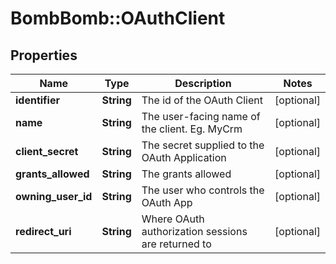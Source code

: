 # BombBomb::OAuthClient

## Properties
Name | Type | Description | Notes
------------ | ------------- | ------------- | -------------
**identifier** | **String** | The id of the OAuth Client | [optional] 
**name** | **String** | The user-facing name of the client. Eg. MyCrm | [optional] 
**client_secret** | **String** | The secret supplied to the OAuth Application | [optional] 
**grants_allowed** | **String** | The grants allowed | [optional] 
**owning_user_id** | **String** | The user who controls the OAuth App | [optional] 
**redirect_uri** | **String** | Where OAuth authorization sessions are returned to | [optional] 


